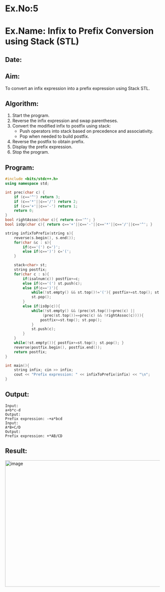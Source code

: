 # Ex.No:5  
# Ex.Name: Infix to Prefix Conversion using Stack (STL)  

## Date:  

## Aim:  
To convert an infix expression into a prefix expression using Stack STL.  

## Algorithm:  
1. Start the program.  
2. Reverse the infix expression and swap parentheses.  
3. Convert the modified infix to postfix using stack:  
   - Push operators into stack based on precedence and associativity.  
   - Pop when needed to build postfix.  
4. Reverse the postfix to obtain prefix.  
5. Display the prefix expression.  
6. Stop the program.  

## Program:
```cpp
#include <bits/stdc++.h>
using namespace std;

int prec(char c) {
    if (c=='^') return 3;
    if (c=='*'||c=='/') return 2;
    if (c=='+'||c=='-') return 1;
    return 0;
}
bool rightAssoc(char c){ return c=='^'; }
bool isOp(char c){ return c=='+'||c=='-'||c=='*'||c=='/'||c=='^'; }

string infixToPrefix(string s){
    reverse(s.begin(), s.end());
    for(char &c : s){
        if(c=='(') c=')';
        else if(c==')') c='(';
    }

    stack<char> st;
    string postfix;
    for(char c : s){
        if(isalnum(c)) postfix+=c;
        else if(c=='(') st.push(c);
        else if(c==')'){
            while(!st.empty() && st.top()!='('){ postfix+=st.top(); st.pop(); }
            st.pop();
        }
        else if(isOp(c)){
            while(!st.empty() && (prec(st.top())>prec(c) || 
                 (prec(st.top())==prec(c) && !rightAssoc(c)))){
                postfix+=st.top(); st.pop();
            }
            st.push(c);
        }
    }
    while(!st.empty()){ postfix+=st.top(); st.pop(); }
    reverse(postfix.begin(), postfix.end());
    return postfix;
}

int main(){
    string infix; cin >> infix;
    cout << "Prefix expression: " << infixToPrefix(infix) << "\n";
}
```
## Output:
```
Input:
a+b*c-d
Output:
Prefix expression: -+a*bcd
Input:
A*B+C/D
Output:
Prefix expression: +*AB/CD
```
## Result:
<img width="870" height="411" alt="image" src="https://github.com/user-attachments/assets/073c40d2-3cef-476c-a379-53df39ea78ed" />

